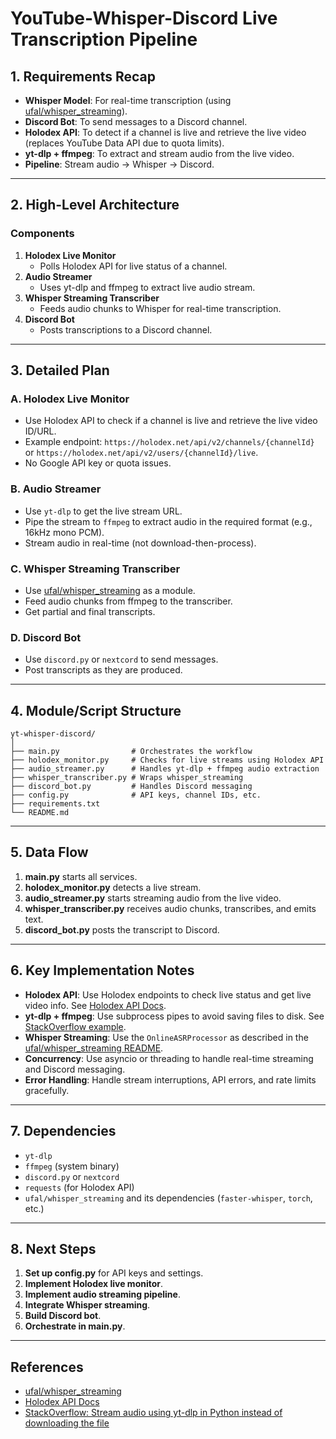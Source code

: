 # YouTube-Whisper-Discord Live Transcription Pipeline

## 1. Requirements Recap

- **Whisper Model**: For real-time transcription (using [ufal/whisper_streaming](https://github.com/ufal/whisper_streaming)).
- **Discord Bot**: To send messages to a Discord channel.
- **Holodex API**: To detect if a channel is live and retrieve the live video (replaces YouTube Data API due to quota limits).
- **yt-dlp + ffmpeg**: To extract and stream audio from the live video.
- **Pipeline**: Stream audio → Whisper → Discord.

---

## 2. High-Level Architecture

### Components

1. **Holodex Live Monitor**
   - Polls Holodex API for live status of a channel.
2. **Audio Streamer**
   - Uses yt-dlp and ffmpeg to extract live audio stream.
3. **Whisper Streaming Transcriber**
   - Feeds audio chunks to Whisper for real-time transcription.
4. **Discord Bot**
   - Posts transcriptions to a Discord channel.

---

## 3. Detailed Plan

### A. Holodex Live Monitor
- Use Holodex API to check if a channel is live and retrieve the live video ID/URL.
- Example endpoint: `https://holodex.net/api/v2/channels/{channelId}` or `https://holodex.net/api/v2/users/{channelId}/live`.
- No Google API key or quota issues.

### B. Audio Streamer
- Use `yt-dlp` to get the live stream URL.
- Pipe the stream to `ffmpeg` to extract audio in the required format (e.g., 16kHz mono PCM).
- Stream audio in real-time (not download-then-process).

### C. Whisper Streaming Transcriber
- Use [ufal/whisper_streaming](https://github.com/ufal/whisper_streaming) as a module.
- Feed audio chunks from ffmpeg to the transcriber.
- Get partial and final transcripts.

### D. Discord Bot
- Use `discord.py` or `nextcord` to send messages.
- Post transcripts as they are produced.

---

## 4. Module/Script Structure

```
yt-whisper-discord/
│
├── main.py                # Orchestrates the workflow
├── holodex_monitor.py     # Checks for live streams using Holodex API
├── audio_streamer.py      # Handles yt-dlp + ffmpeg audio extraction
├── whisper_transcriber.py # Wraps whisper_streaming
├── discord_bot.py         # Handles Discord messaging
├── config.py              # API keys, channel IDs, etc.
├── requirements.txt
└── README.md
```

---

## 5. Data Flow

1. **main.py** starts all services.
2. **holodex_monitor.py** detects a live stream.
3. **audio_streamer.py** starts streaming audio from the live video.
4. **whisper_transcriber.py** receives audio chunks, transcribes, and emits text.
5. **discord_bot.py** posts the transcript to Discord.

---

## 6. Key Implementation Notes

- **Holodex API**: Use Holodex endpoints to check live status and get live video info. See [Holodex API Docs](https://holodex.stoplight.io/docs/holodex/).
- **yt-dlp + ffmpeg**: Use subprocess pipes to avoid saving files to disk. See [StackOverflow example](https://stackoverflow.com/questions/71187954/stream-audio-using-yt-dlp-kn-python-instead-of-downloading-the-file).
- **Whisper Streaming**: Use the `OnlineASRProcessor` as described in the [ufal/whisper_streaming README](https://github.com/ufal/whisper_streaming).
- **Concurrency**: Use asyncio or threading to handle real-time streaming and Discord messaging.
- **Error Handling**: Handle stream interruptions, API errors, and rate limits gracefully.

---

## 7. Dependencies

- `yt-dlp`
- `ffmpeg` (system binary)
- `discord.py` or `nextcord`
- `requests` (for Holodex API)
- `ufal/whisper_streaming` and its dependencies (`faster-whisper`, `torch`, etc.)

---

## 8. Next Steps

1. **Set up config.py** for API keys and settings.
2. **Implement Holodex live monitor**.
3. **Implement audio streaming pipeline**.
4. **Integrate Whisper streaming**.
5. **Build Discord bot**.
6. **Orchestrate in main.py**.

---

## References
- [ufal/whisper_streaming](https://github.com/ufal/whisper_streaming)
- [Holodex API Docs](https://holodex.stoplight.io/docs/holodex/)
- [StackOverflow: Stream audio using yt-dlp in Python instead of downloading the file](https://stackoverflow.com/questions/71187954/stream-audio-using-yt-dlp-kn-python-instead-of-downloading-the-file) 